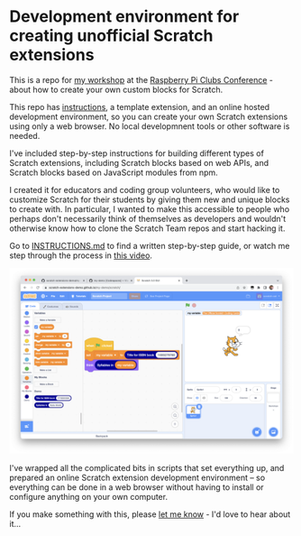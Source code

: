 # Development environment for creating unofficial Scratch extensions

This is a repo for [my workshop](https://www.eventbrite.co.uk/e/workshop-write-your-own-scratch-extension-tickets-533502218497) at the [Raspberry Pi Clubs Conference](https://www.raspberrypi.org/clubs-conference-2023/) - about how to create your own custom blocks for Scratch.

This repo has [instructions](./INSTRUCTIONS.md), a template extension, and an online hosted development environment, so you can create your own Scratch extensions using only a web browser. No local developmnent tools or other software is needed.

I've included step-by-step instructions for building different types of Scratch extensions, including Scratch blocks based on web APIs, and Scratch blocks based on JavaScript modules from npm.

I created it for educators and coding group volunteers, who would like to customize Scratch for their students by giving them new and unique blocks to create with. In particular, I wanted to make this accessible to people who perhaps don't necessarily think of themselves as developers and wouldn't otherwise know how to clone the Scratch Team repos and start hacking it.

Go to [INSTRUCTIONS.md](./INSTRUCTIONS.md) to find a written step-by-step guide, or watch me step through the process in [this video](https://youtu.be/bX9ZqhuxtnI).

[![screenshot](./docs/63-testing.png)](https://youtu.be/bX9ZqhuxtnI)

I've wrapped all the complicated bits in scripts that set everything up, and prepared an online Scratch extension development environment – so everything can be done in a web browser without having to install or configure anything on your own computer.

If you make something with this, please [let me know](https://github.com/dalelane/scratch-extension-development/issues) - I'd love to hear about it...


